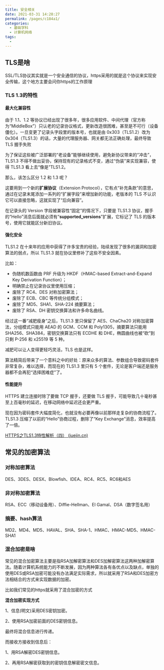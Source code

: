 ```yaml
---
title: 安全相关
date: 2021-03-31 14:28:27
permalink: /pages/c184a1/
categories:
  - 基础学科
  - 计算机网络
tags:
  - 
---
```


## TLS是啥

SSL/TLS协议其实就是一个安全通信的协议，https采用的就是这个协议来实现安全传输，这个地方主要会问你https的工作原理

### TLS 1.3的特性

#### 最大化兼容性

由于 1.1、1.2 等协议已经出现了很多年，很多应用软件、中间代理（官方称为“MiddleBox”）只认老的记录协议格式，更新改造很困难，甚至是不可行（设备僵化）。一旦变更了记录头字段里的版本号，也就是由 0x303（TLS1.2）改为 0x304（TLS1.3）的话，大量的代理服务器、网关都无法正确处理，最终导致 TLS 握手失败

为了保证这些被广泛部署的“老设备”能够继续使用，避免新协议带来的“冲击”，TLS1.3 不得不做出妥协，保持现有的记录格式不变，通过“伪装”来实现兼容，使得 TLS1.3 看上去“像是”TLS1.2。

那么，该怎么区分 1.2 和 1.3 呢？

这要用到一个新的**扩展协议**（Extension Protocol），它有点“补充条款”的意思，通过在记录末尾添加一系列的“扩展字段”来增加新的功能，老版本的 TLS 不认识它可以直接忽略，这就实现了“后向兼容”。

在记录头的 Version 字段被兼容性“固定”的情况下，只要是 TLS1.3 协议，握手的“Hello”消息后面就必须有“**supported_versions**”扩展，它标记了 TLS 的版本号，使用它就能区分新旧协议。

#### 强化安全

TLS1.2 在十来年的应用中获得了许多宝贵的经验，陆续发现了很多的漏洞和加密算法的弱点，所以 TLS1.3 就在协议里修补了这些不安全因素。

比如：

- 伪随机数函数由 PRF 升级为 HKDF（HMAC-based Extract-and-Expand Key Derivation Function）；
- 明确禁止在记录协议里使用压缩；
- 废除了 RC4、DES 对称加密算法；
- 废除了 ECB、CBC 等传统分组模式；
- 废除了 MD5、SHA1、SHA-224 摘要算法；
- 废除了 RSA、DH 密钥交换算法和许多命名曲线。

经过这一番“减肥瘦身”之后，TLS1.3 里只保留了 AES、ChaCha20 对称加密算法，分组模式只能用 AEAD 的 GCM、CCM 和 Poly1305，摘要算法只能用 SHA256、SHA384，密钥交换算法只有 ECDHE 和 DHE，椭圆曲线也被“砍”到只剩 P-256 和 x25519 等 5 种。

减肥可以让人变得更轻巧灵活，TLS 也是这样。

算法精简后带来了一个意料之中的好处：原来众多的算法、参数组合导致密码套件非常复杂，难以选择，而现在的 TLS1.3 里只有 5 个套件，无论是客户端还是服务器都不会再犯“选择困难症”了。

#### 性能提升

HTTPS 建立连接时除了要做 TCP 握手，还要做 TLS 握手，可能导致几十毫秒甚至上百毫秒的延迟，在移动网络中延迟还会更严重。

现在因为密码套件大幅度简化，也就没有必要再像以前那样走复杂的协商流程了。TLS1.3 压缩了以前的“Hello”协商过程，删除了“Key Exchange”消息，效率提高了一倍。

[HTTPS之TLS1.3特性解析（四） (juejin.cn)](https://juejin.cn/post/6844904064766083079)



## 常见的加密算法

### 对称加密算法

DES、3DES、DESX、Blowfish、IDEA、RC4、RC5、RC6和AES

### 非对称加密算法

RSA、ECC（移动设备用）、Diffie-Hellman、El Gamal、DSA（数字签名用）

### 摘要、hash算法

MD2、MD4、MD5、HAVAL、SHA、SHA-1、HMAC、HMAC-MD5、HMAC-SHA1

### 混合加密是啥

常见的混合加密算法主要是指RSA加解密算法和DES加解密算法这两种加解密算法。随着计算机系统能力的不断发展，因为两种算法各有各优点以及缺点，单独的使用DES或RSA加密可能没有办法满足实际需求，所以就采用了RSA和DES加密方法相结合的方式来实现数据的加密。

比如我们常见的https就采用了混合加密的方式

**混合加密实现方式**

1、信息(明文)采用DES密钥加密。

2、使用RSA加密前面的DES密钥信息。

最终将混合信息进行传递。

而接收方接收到信息后：

1、用RSA解密DES密钥信息。

2、再用RSA解密获取到的密钥信息解密密文信息。

